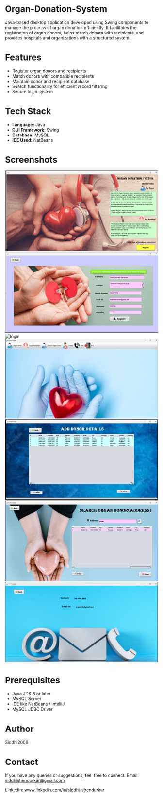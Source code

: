 # Organ-Donation-System
Java-based desktop application developed using Swing components to manage the process of organ donation efficiently. It facilitates the registration of organ donors, helps match donors with recipients, and provides hospitals and organizations with a structured system.

# Features

- Register organ donors and recipients
- Match donors with compatible recipients
- Maintain donor and recipient database
- Search functionality for efficient record filtering
- Secure login system

# Tech Stack

- **Language:** Java  
- **GUI Framework:** Swing  
- **Database:** MySQL  
- **IDE Used:** NetBeans

# Screenshots

![Instructions](images/instructions.png)
![register](images/register.png)
![login](images/login.png)
![home](images/home.png)
![Add](images/Add.png)
![search](images/search.png)
![contact](images/contact.png)

# Prerequisites
- Java JDK 8 or later
- MySQL Server
- IDE like NetBeans / IntelliJ
- MySQL JDBC Driver

# Author 
Siddhi2006

# Contact
If you have any queries or suggestions, feel free to connect:
Email: siddhishendurkar@gmail.com

LinkedIn: www.linkedin.com/in/siddhi-shendurkar



